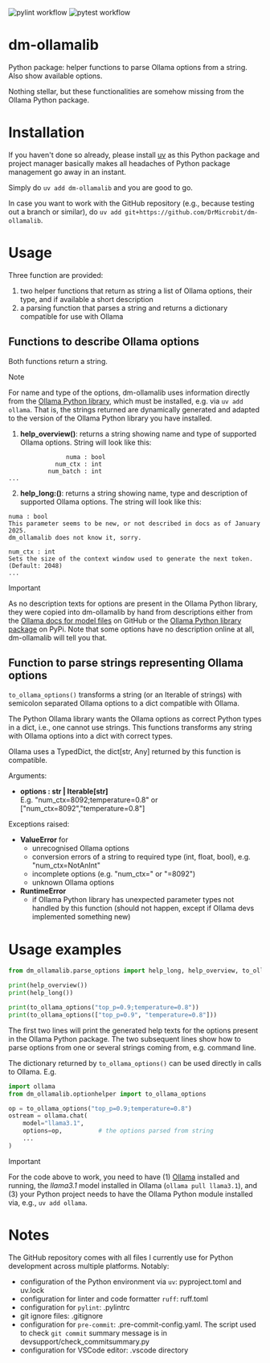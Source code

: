 ![pylint workflow](https://github.com/DrMicrobit/dm-streamvalve/actions/workflows/pylint.yml/badge.svg)
![pytest workflow](https://github.com/DrMicrobit/dm-streamvalve/actions/workflows/pytest.yml/badge.svg)

# dm-ollamalib

Python package: helper functions to parse Ollama options from a string. Also show available options.

Nothing stellar, but these functionalities are somehow missing from the Ollama Python package.

# Installation
If you haven't done so already, please install [uv](https://docs.astral.sh/uv/) as this Python package and project manager basically makes all headaches of Python package management go away in an instant.

Simply do `uv add dm-ollamalib` and you are good to go.

In case you want to work with the GitHub repository (e.g., because testing out a branch or similar), do
`uv add git+https://github.com/DrMicrobit/dm-ollamalib`.

# Usage
Three function are provided:
1. two helper functions that return as string a list of Ollama options, their type, and if available a short description
2. a parsing function that parses a string and returns a dictionary compatible for use with Ollama

## Functions to describe Ollama options
Both functions return a string.

> [!NOTE]
> For name and type of the options, dm-ollamalib uses information directly from the [Ollama Python library](https://github.com/ollama/ollama-python), which must be installed, e.g. via `uv add ollama`.
> That is, the strings returned are dynamically generated and adapted to the version of the Ollama Python library you have installed.

1. **help_overview()**: returns a string showing name and type of supported Ollama options. String will look like this:
```
                numa : bool
             num_ctx : int
           num_batch : int
...
```

2. **help_long:()**: returns a string showing name, type and description of supported Ollama options. The string will look like this:

```
numa : bool
This parameter seems to be new, or not described in docs as of January 2025.
dm_ollamalib does not know it, sorry.

num_ctx : int
Sets the size of the context window used to generate the next token.
(Default: 2048)
...
```

> [!IMPORTANT]
> As no description texts for options are present in the Ollama Python library, they were copied into dm-ollamalib by hand from descriptions either from the [Ollama docs for model files](https://github.com/ollama/ollama/blob/main/docs/modelfile.md) on GitHub or the [Ollama Python library package](https://pypi.org/project/ollama-python/) on PyPi. Note that some options have no description online at all, dm-ollamalib will tell you that.


## Function to parse strings representing Ollama options
`to_ollama_options()` transforms a string (or an Iterable of strings) with semicolon separated Ollama options to a dict compatible with Ollama.

The Python Ollama library wants the Ollama options as correct Python types in a dict, i.e., one cannot use strings. This functions transforms any string with
Ollama options into a dict with correct types.

Ollama uses a TypedDict, the dict[str, Any] returned by this function is compatible.

Arguments:
- **options : str | Iterable[str]**  
E.g. "num_ctx=8092;temperature=0.8" or ["num_ctx=8092","temperature=0.8"]

Exceptions raised:
- **ValueError** for
    - unrecognised Ollama options
    - conversion errors of a string to required type (int, float, bool), e.g. "num_ctx=NotAnInt"
    - incomplete options (e.g. "num_ctx=" or "=8092")
    - unknown Ollama options
- **RuntimeError**
    - if Ollama Python library has unexpected parameter types not handled by this function (should not happen, except if Ollama devs implemented something new)

# Usage examples

```python
from dm_ollamalib.parse_options import help_long, help_overview, to_ollama_options

print(help_overview())
print(help_long())

print(to_ollama_options("top_p=0.9;temperature=0.8"))
print(to_ollama_options(["top_p=0.9", "temperature=0.8"]))
```

The first two lines will print the generated help texts for the options present in the Ollama Python package. The two subsequent lines show how to parse options from one or several strings coming from, e.g. command line.

The dictionary returned by `to_ollama_options()` can be used directly in calls to Ollama. E.g.

```python
import ollama
from dm_ollamalib.optionhelper import to_ollama_options

op = to_ollama_options("top_p=0.9;temperature=0.8")
ostream = ollama.chat(
    model="llama3.1",
    options=op,          # the options parsed from string
    ...
)
```
> [!IMPORTANT]
> For the code above to work, you need to have (1) [Ollama](https://ollama.com) installed and running, the *llama3.1* model installed in Ollama (`ollama pull llama3.1`), and (3) your Python project needs to have the Ollama Python module installed via, e.g., `uv add ollama`.


# Notes
The GitHub repository comes with all files I currently use for Python development across multiple platforms. Notably:

- configuration of the Python environment via `uv`: pyproject.toml and uv.lock
- configuration for linter and code formatter `ruff`: ruff.toml
- configuration for `pylint`: .pylintrc
- git ignore files: .gitignore
- configuration for `pre-commit`: .pre-commit-config.yaml. The script used to check `git commit` summary message is in devsupport/check_commitsummary.py
- configuration for VSCode editor: .vscode directory
